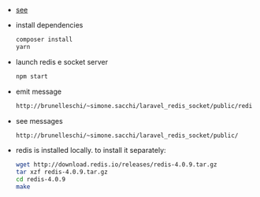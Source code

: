 - [see](https://laracasts.com/series/real-time-laravel-with-socket-io/episodes/1)


 - install dependencies
     ```sh
     composer install
     yarn
     ```
 - launch redis e socket server
     ```sh
     npm start
     ```
 - emit message
     ```sh
     http://brunelleschi/~simone.sacchi/laravel_redis_socket/public/redis
     ```
 - see messages
     ```sh
     http://brunelleschi/~simone.sacchi/laravel_redis_socket/public/
     ```

- redis is installed locally. to install it separately:
     ```sh
    wget http://download.redis.io/releases/redis-4.0.9.tar.gz
    tar xzf redis-4.0.9.tar.gz
    cd redis-4.0.9
    make
     ```